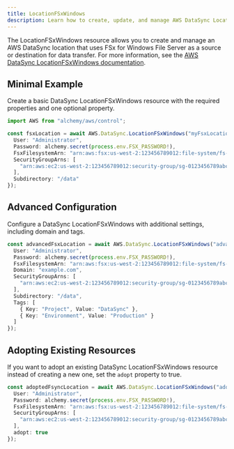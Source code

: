 ```yaml
---
title: LocationFSxWindows
description: Learn how to create, update, and manage AWS DataSync LocationFSxWindows using Alchemy Cloud Control.
---
```



The LocationFSxWindows resource allows you to create and manage an AWS DataSync location that uses FSx for Windows File Server as a source or destination for data transfer. For more information, see the [AWS DataSync LocationFSxWindows documentation](https://docs.aws.amazon.com/datasync/latest/userguide/).

## Minimal Example

Create a basic DataSync LocationFSxWindows resource with the required properties and one optional property.

```ts
import AWS from "alchemy/aws/control";

const fsxLocation = await AWS.DataSync.LocationFSxWindows("myFsxLocation", {
  User: "Administrator",
  Password: alchemy.secret(process.env.FSX_PASSWORD!),
  FsxFilesystemArn: "arn:aws:fsx:us-west-2:123456789012:file-system/fs-0123456789abcdef0",
  SecurityGroupArns: [
    "arn:aws:ec2:us-west-2:123456789012:security-group/sg-0123456789abcdef0"
  ],
  Subdirectory: "/data"
});
```

## Advanced Configuration

Configure a DataSync LocationFSxWindows with additional settings, including domain and tags.

```ts
const advancedFsxLocation = await AWS.DataSync.LocationFSxWindows("advancedFsxLocation", {
  User: "Administrator",
  Password: alchemy.secret(process.env.FSX_PASSWORD!),
  FsxFilesystemArn: "arn:aws:fsx:us-west-2:123456789012:file-system/fs-0123456789abcdef0",
  Domain: "example.com",
  SecurityGroupArns: [
    "arn:aws:ec2:us-west-2:123456789012:security-group/sg-0123456789abcdef0"
  ],
  Subdirectory: "/data",
  Tags: [
    { Key: "Project", Value: "DataSync" },
    { Key: "Environment", Value: "Production" }
  ]
});
```

## Adopting Existing Resources

If you want to adopt an existing DataSync LocationFSxWindows resource instead of creating a new one, set the `adopt` property to true.

```ts
const adoptedFsyncLocation = await AWS.DataSync.LocationFSxWindows("adoptedFsxLocation", {
  User: "Administrator",
  Password: alchemy.secret(process.env.FSX_PASSWORD!),
  FsxFilesystemArn: "arn:aws:fsx:us-west-2:123456789012:file-system/fs-0123456789abcdef0",
  SecurityGroupArns: [
    "arn:aws:ec2:us-west-2:123456789012:security-group/sg-0123456789abcdef0"
  ],
  adopt: true
});
```
